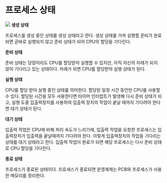 # 프로세스 상태
![](https://github-production-user-asset-6210df.s3.amazonaws.com/82080962/373926843-bb6b84e9-34f6-420f-aba5-f47f049b3ffd.png?X-Amz-Algorithm=AWS4-HMAC-SHA256&X-Amz-Credential=AKIAVCODYLSA53PQK4ZA%2F20241006%2Fus-east-1%2Fs3%2Faws4_request&X-Amz-Date=20241006T063237Z&X-Amz-Expires=300&X-Amz-Signature=9e4bb71408002f25b1cc40b1ce28b36a29f3809ee076c746e2992cf68365c1ab&X-Amz-SignedHeaders=host)
**생성 상태**

프로세스를 생성 중인 상태를 생성 상태라고 한다. 생성 상태를 거쳐 실행할 준비가 완료되면 곧바로 실행되지 않고 준비 상태가 되어 CPU의 할당을 기다린다.

**준비 상태**

준비 상태는 당장이라도 CPU를 할당받아 실행할 수 있지만, 아직 자신의 차례가 되지 않아 기다리고 있는 상태이다. 차례가 되면 CPU를 할당받아 실행 상태가 된다.

**실행 상태**

CPU를 할당 받아 실행 중인 상태를 의미한다. 할당된 일정 시간 동안만 CPU를 사용할 수 있다. 할당된 시간을 모두 사용한다면 타이머 인터럽트가 발생해 다시 준비 상태가 되고, 실행 도중 입출력장치를 사용하여 입출력 장치의 작업이 끝날 때까지 기다려야 한다면 대기 상태가 된다.

**대기 상태**

입출력 작업은 CPU에 비해 처리 속도가 느리기에, 입출력 작업을 요청한 프로세스는 입출력장치가 입출력을 끝날때까지 기다려야 한다. 이렇게 입출력장치의 작업을 기다리는 상태를 대기 상태라고 한다. 입출력 작업이 완료가 되면 해당 프로세스는 다시 준비 상태로 CPU 할당을 기다린다.

**종료 상태**

프로세스가 종료된 상태이다. 프로세스가 종료되면 운영체제는 PCB와 프로세스가 사용한 메모리를 정리한다.
